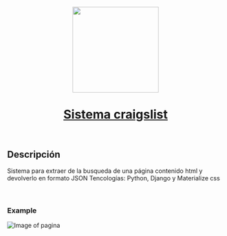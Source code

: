 <h1 align="center">
  <br>
  <img src="https://static.djangoproject.com/img/logos/django-logo-negative.png" width="200">
  <br><br>
  <a href="https://martinbobbio.github.io/frontend-ngrx">
    Sistema craigslist
  </a>
  <br><br>
</h1>


## Descripción

Sistema para extraer de la busqueda de una página contenido html y devolverlo en formato JSON
Tencologías: Python, Django y Materialize css
<br><br><br>

### Example

![Image of pagina](src/assets/images/dashboard.png)


